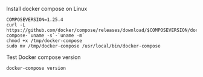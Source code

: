 Install docker compose on Linux
```
COMPOSEVERSION=1.25.4
curl -L https://github.com/docker/compose/releases/download/$COMPOSEVERSION/docker-compose-`uname -s`-`uname -m`
chmod +x /tmp/docker-compose
sudo mv /tmp/docker-compose /usr/local/bin/docker-compose
```
Test Docker compose version
```
docker-compose version
```
